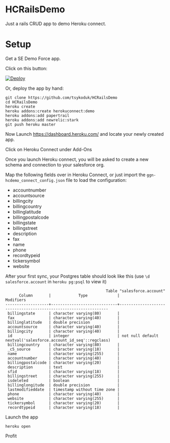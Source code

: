 HCRailsDemo
===========

Just a rails CRUD app to demo Heroku connect.


Setup
=====


Get a SE Demo Force app.

Click on this button:

[![Deploy](https://www.herokucdn.com/deploy/button.png)](https://heroku.com/deploy)

Or, deploy the app by hand:

```
git clone https://github.com/tsykoduk/HCRailsDemo
cd HCRailsDemo
heroku create
heroku addons:create herokuconnect:demo
heroku addons:add papertrail
heroku addons:add newrelic:stark
git push heroku master
```

Now Launch https://dashboard.heroku.com/ and locate your newly created app.

Click on Heroku Connect under Add-Ons

Once you launch Heroku connect, you will be asked to create a new schema and connection to your salesforce org.

Map the following fields over in Heroku Connect, or just import the `ggn-hcdemo_connect_config.json` file to load the configuration:

 * accountnumber
 * accountsource
 * billingcity
 * billingcountry
 * billinglatitude
 * billingpostalcode
 * billingstate
 * billingstreet
 * description
 * fax
 * name
 * phone
 * recordtypeid
 * tickersymbol
 * website

After your first sync, your Postgres table should look like this (use `\d salesforce.account` in `heroku pg:psql` to view it)

                                                Table "salesforce.account"
          Column       |            Type             |                            Modifiers                            
    -------------------+-----------------------------+-----------------------------------------------------------------
     billingstate      | character varying(80)       |
     fax               | character varying(40)       |
     billinglatitude   | double precision            |
     accountsource     | character varying(40)       |
     billingcity       | character varying(40)       |
     id                | integer                     | not null default nextval('salesforce.account_id_seq'::regclass)
     billingcountry    | character varying(80)       |
     _c5_source        | character varying(18)       |
     name              | character varying(255)      |
     accountnumber     | character varying(40)       |
     billingpostalcode | character varying(20)       |
     description       | text                        |
     sfid              | character varying(18)       |
     billingstreet     | character varying(255)      |
     isdeleted         | boolean                     |
     billinglongitude  | double precision            |
     lastmodifieddate  | timestamp without time zone |
     phone             | character varying(40)       |
     website           | character varying(255)      |
     tickersymbol      | character varying(20)       |
     recordtypeid      | character varying(18)       |

Launch the app
```
heroku open
```
Profit
